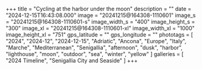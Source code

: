 +++
title = "Cycling at the harbor under the moon"
description = ""
date = "2024-12-15T16:43:08.000"
image = "20241215@164308-1110601"
image_s = "20241215@164308-1110601-s"
image_width_s = "400"
image_height_s = "300"
image_xl = "20241215@164308-1110601-xl"
image_width_xl = "1000"
image_height_xl = "751"
gps_latitude = ""
gps_longitude = ""
phototags = [ "2024", "2024-12", "2024-12-15", "Adriatic", "Ancona", "Europe", "Italy", "Marche", "Mediterranean", "Senigallia", "afternoon", "dusk", "harbor", "lighthouse", "moon", "outdoor", "sea", "winter", "yellow" ]
galleries = [ "2024 Timeline", "Senigallia City and Seaside" ]
+++
